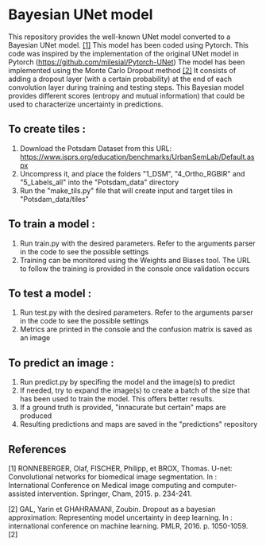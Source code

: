 # Bayesian UNet model 

This repository provides the well-known UNet model converted to a Bayesian UNet model. [[1]](#1)
This model has been coded using Pytorch. This code was inspired by the implementation of the original UNet model in Pytorch (https://github.com/milesial/Pytorch-UNet)
The model has been implemented using the Monte Carlo Dropout method [[2]](#2)
It consists of adding a dropout layer (with a certain probability) at the end of each convolution layer during training and testing steps.
This Bayesian model provides different scores (entropy and mutual information) that could be used to characterize uncertainty in predictions. 

## To create tiles : 
1.	Download the Potsdam Dataset from this URL:
	https://www.isprs.org/education/benchmarks/UrbanSemLab/Default.aspx
2.	Uncompress it, and place the folders "1_DSM", "4_Ortho_RGBIR" and "5_Labels_all" 
	into the "Potsdam_data" directory
3.	Run the "make_tils.py" file that will create input and target tiles in "Potsdam_data/tiles"

## To train a model :
1.	Run train.py with the desired parameters. 
	Refer to the arguments parser in the code to see the possible settings
2.	Training can be monitored using the Weights and Biases tool.
	The URL to follow the training is provided in the console once validation occurs

## To test a model :
1.	Run test.py with the desired parameters. 
	Refer to the arguments parser in the code to see the possible settings
2.	Metrics are printed in the console and the confusion matrix is saved as an image

## To predict an image :
1.	Run predict.py by specifing the model and the image(s) to predict
2.	If needed, try to expand the image(s) to create a batch of the size that has been used to train the model.
	This offers better results.
3.	If a ground truth is provided, "innacurate but certain" maps are produced
4.	Resulting predictions and maps are saved in the "predictions" repository


## References

<a id="1">[1]</a>  RONNEBERGER, Olaf, FISCHER, Philipp, et BROX, Thomas. U-net: Convolutional networks for biomedical image segmentation. In : International Conference on Medical image computing and computer-assisted intervention. Springer, Cham, 2015. p. 234-241. 

<a id="2">[2]</a> GAL, Yarin et GHAHRAMANI, Zoubin. Dropout as a bayesian approximation: Representing model uncertainty in deep learning. In : international conference on machine learning. PMLR, 2016. p. 1050-1059. [2]
